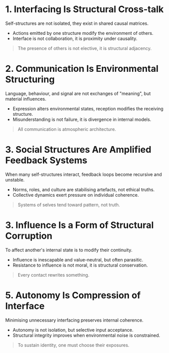 # 1. Interfacing Is Structural Cross-talk
Self-structures are not isolated, they exist in shared causal matrices.
- Actions emitted by one structure modify the environment of others.
- Interface is not collaboration, it is proximity under causality.
> The presence of others is not elective, it is structural adjacency.
# 2. Communication Is Environmental Structuring
Language, behaviour, and signal are not exchanges of "meaning", but material influences.
- Expression alters environmental states, reception modifies the receiving structure.
- Misunderstanding is not failure, it is divergence in internal models.
> All communication is atmospheric architecture.
# 3. Social Structures Are Amplified Feedback Systems
When many self-structures interact, feedback loops become recursive and unstable.
- Norms, roles, and culture are stabilising artefacts, not ethical truths.
- Collective dynamics exert pressure on individual coherence.
> Systems of selves tend toward pattern, not truth.
# 3. Influence Is a Form of Structural Corruption
To affect another's internal state is to modify their continuity.
- Influence is inescapable and value-neutral, but often parasitic.
- Resistance to influence is not moral, it is structural conservation.
> Every contact rewrites something.
# 5. Autonomy Is Compression of Interface
Minimising unnecessary interfacing preserves internal coherence.
- Autonomy is not isolation, but selective input acceptance.
- Structural integrity improves when environmental noise is constrained.
> To sustain identity, one must choose their exposures.
